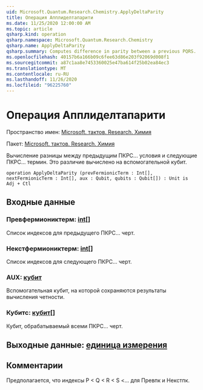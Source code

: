 ```yaml
---
uid: Microsoft.Quantum.Research.Chemistry.ApplyDeltaParity
title: Операция Апплиделтапарити
ms.date: 11/25/2020 12:00:00 AM
ms.topic: article
qsharp.kind: operation
qsharp.namespace: Microsoft.Quantum.Research.Chemistry
qsharp.name: ApplyDeltaParity
qsharp.summary: Computes difference in parity between a previous PQRS... terms and the next PQRS... term. This difference is computed on a auxiliary qubit.
ms.openlocfilehash: 40157b6a166b09c6fee63d86e203f92069d008f1
ms.sourcegitcommit: a87c1aa8e7453360025e47ba614f25b02ea84ec3
ms.translationtype: MT
ms.contentlocale: ru-RU
ms.lasthandoff: 11/26/2020
ms.locfileid: "96225760"
---
```

# <a name="applydeltaparity-operation"></a>Операция Апплиделтапарити

Пространство имен: [Microsoft. тактов. Research. Химия](xref:Microsoft.Quantum.Research.Chemistry)

Пакет: [Microsoft. тактов. Research. Химия](https://nuget.org/packages/Microsoft.Quantum.Research.Chemistry)


Вычисление разницы между предыдущим ПКРС... условия и следующие ПКРС... термин. Это различие вычислено на вспомогательной кубит.

```qsharp
operation ApplyDeltaParity (prevFermionicTerm : Int[], nextFermionicTerm : Int[], aux : Qubit, qubits : Qubit[]) : Unit is Adj + Ctl
```


## <a name="input"></a>Входные данные

### <a name="prevfermionicterm--int"></a>Превфермиониктерм: [int](xref:microsoft.quantum.lang-ref.int)[]

Список индексов для предыдущего ПКРС... черт.


### <a name="nextfermionicterm--int"></a>Некстфермиониктерм: [int](xref:microsoft.quantum.lang-ref.int)[]

Список индексов для следующего ПКРС... черт.


### <a name="aux--qubit"></a>AUX: [кубит](xref:microsoft.quantum.lang-ref.qubit)

Вспомогательная кубит, на которой сохраняются результаты вычисления четности.


### <a name="qubits--qubit"></a>Кубитс: [кубит](xref:microsoft.quantum.lang-ref.qubit)[]

Кубит, обрабатываемый всеми ПКРС... черт.



## <a name="output--unit"></a>Выходные данные: [единица измерения](xref:microsoft.quantum.lang-ref.unit)



## <a name="remarks"></a>Комментарии

Предполагается, что индексы P < Q < R < S <... для Превпк и Некстпк.
